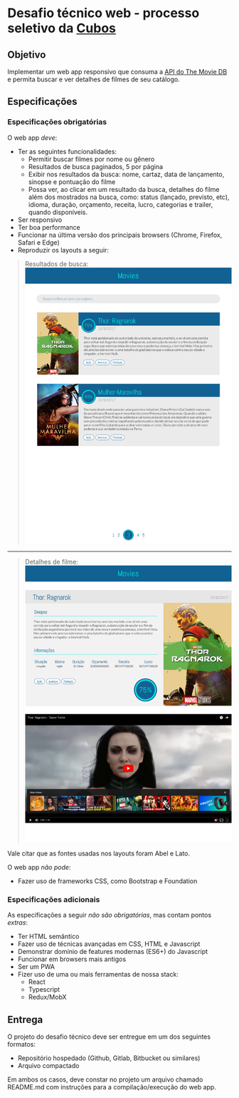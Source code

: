 # Desafio técnico web - processo seletivo da [Cubos](https://cubos.io)

## Objetivo

Implementar um web app responsivo que consuma a [API do The Movie DB](https://www.themoviedb.org/documentation/api) e permita buscar e ver detalhes de filmes de seu catálogo.

## Especificações
### Especificações obrigatórias

O web app _deve_:

- Ter as seguintes funcionalidades:
    - Permitir buscar filmes por nome ou gênero
    - Resultados de busca paginados, 5 por página
    - Exibir nos resultados da busca: nome, cartaz, data de lançamento, sinopse e pontuação do filme
    - Possa ver, ao clicar em um resultado da busca, detalhes do filme além dos mostrados na busca, como: status (lançado, previsto, etc), idioma, duração, orçamento, receita, lucro, categorias e trailer, quando disponíveis.
- Ser responsivo
- Ter boa performance
- Funcionar na última versão dos principais browsers (Chrome, Firefox, Safari e Edge)
- Reproduzir os layouts a seguir:

> Resultados de busca:
> ![](assets/lista.jpeg)

---

> Detalhes de filme:
> ![](assets/filme.jpeg)

Vale citar que as fontes usadas nos layouts foram Abel e Lato.

O web app _não pode_:

- Fazer uso de frameworks CSS, como Bootstrap e Foundation

### Especificações adicionais

As especificações a seguir _não são obrigatórias_, mas contam pontos _extras_:

- Ter HTML semântico
- Fazer uso de técnicas avançadas em CSS, HTML e Javascript
- Demonstrar domínio de features modernas (ES6+) do Javascript
- Funcionar em browsers mais antigos
- Ser um PWA
- Fizer uso de uma ou mais ferramentas de nossa stack:
    - React
    - Typescript
    - Redux/MobX

## Entrega

O projeto do desafio técnico deve ser entregue em um dos seguintes formatos:
- Repositório hospedado (Github, Gitlab, Bitbucket ou similares)
- Arquivo compactado

Em ambos os casos, deve constar no projeto um arquivo chamado README.md com instruções para a compilação/execução do web app.
